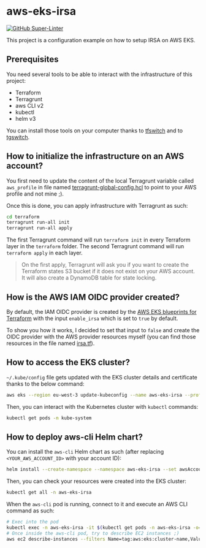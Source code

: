 # aws-eks-irsa

[![GitHub Super-Linter](https://github.com/taufort/aws-eks-irsa/actions/workflows/linter.yml/badge.svg)](https://github.com/marketplace/actions/super-linter)

This project is a configuration example on how to setup IRSA on AWS EKS.

## Prerequisites

You need several tools to be able to interact with the infrastructure of this project:
- Terraform
- Terragrunt
- aws CLI v2
- kubectl
- helm v3

You can install those tools on your computer thanks to [tfswitch](https://github.com/warrensbox/terraform-switcher) and
to [tgswitch](https://github.com/warrensbox/tgswitch).

## How to initialize the infrastructure on an AWS account?

You first need to update the content of the local Terragrunt variable called `aws_profile` in file named
[terragrunt-global-config.hcl](terraform/terragrunt-global-config.hcl) to point to your AWS profile and not mine ;).

Once this is done, you can apply infrastructure with Terragrunt as such:
```bash
cd terraform
terragrunt run-all init
terragrunt run-all apply
```
The first Terragrunt command will run `terraform init` in every Terraform layer in the `terraform` folder. The second
Terragrunt command will run `terraform apply` in each layer.

> On the first apply, Terragrunt will ask you if you want to create the Terraform states S3 bucket if it does not exist
on your AWS account. It will also create a DynamoDB table for state locking.

## How is the AWS IAM OIDC provider created?

By default, the IAM OIDC provider is created by the
[AWS EKS blueprints for Terraform](https://github.com/aws-ia/terraform-aws-eks-blueprints/)
with the input `enable_irsa` which is set to `true` by default.

To show you how it works, I decided to set that input to `false` and create the OIDC provider with the AWS
provider resources myself (you can find those resources in the file named [irsa.tf](terraform/05_eks_cluster/irsa.tf)).

## How to access the EKS cluster?

`~/.kube/config` file gets updated with the EKS cluster details and certificate thanks to the below command:

```bash
aws eks --region eu-west-3 update-kubeconfig --name aws-eks-irsa --profile <YOUR_AWS_PROFILE>
```

Then, you can interact with the Kubernetes cluster with `kubectl` commands:
```bash
kubectl get pods -n kube-system
```

## How to deploy aws-cli Helm chart?

You can install the `aws-cli` Helm chart as such (after replacing `<YOUR_AWS_ACCOUNT_ID>` with your account ID):
```bash
helm install --create-namespace --namespace aws-eks-irsa --set awsAccountId=<YOUR_AWS_ACCOUNT_ID> aws-cli helm/aws-cli
```

Then, you can check your resources were created into the EKS cluster:
```bash
kubectl get all -n aws-eks-irsa
```

When the `aws-cli` pod is running, connect to it and execute an AWS CLI command as such:
```bash
# Exec into the pod
kubectl exec -n aws-eks-irsa -it $(kubectl get pods -n aws-eks-irsa -o=name) -- bash
# Once inside the aws-cli pod, try to describe EC2 instances ;)
aws ec2 describe-instances --filters Name=tag:aws:eks:cluster-name,Values=aws-eks-irsa
```

